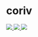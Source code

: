 # coriv
[ ![](https://img.shields.io/badge/-Vaccinations%20and%20Cases-yellow.svg) ](https://corcc.github.io/coriv?)
[ ![](https://img.shields.io/badge/-Cases-red.svg) ](https://corcc.github.io/coriv?case)
[ ![](https://img.shields.io/badge/-Vaccinations-<>.svg) ](https://corcc.github.io/coriv?vaccination)
